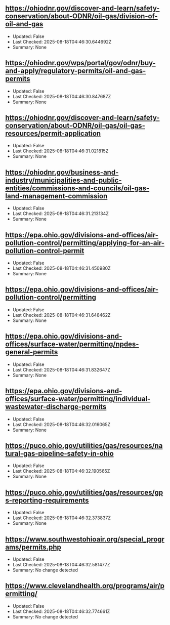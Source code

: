 ## https://ohiodnr.gov/discover-and-learn/safety-conservation/about-ODNR/oil-gas/division-of-oil-and-gas
- Updated: False
- Last Checked: 2025-08-18T04:46:30.644692Z
- Summary: None

## https://ohiodnr.gov/wps/portal/gov/odnr/buy-and-apply/regulatory-permits/oil-and-gas-permits
- Updated: False
- Last Checked: 2025-08-18T04:46:30.847687Z
- Summary: None

## https://ohiodnr.gov/discover-and-learn/safety-conservation/about-ODNR/oil-gas/oil-gas-resources/permit-application
- Updated: False
- Last Checked: 2025-08-18T04:46:31.021815Z
- Summary: None

## https://ohiodnr.gov/business-and-industry/municipalities-and-public-entities/commissions-and-councils/oil-gas-land-management-commission
- Updated: False
- Last Checked: 2025-08-18T04:46:31.213134Z
- Summary: None

## https://epa.ohio.gov/divisions-and-offices/air-pollution-control/permitting/applying-for-an-air-pollution-control-permit
- Updated: False
- Last Checked: 2025-08-18T04:46:31.450980Z
- Summary: None

## https://epa.ohio.gov/divisions-and-offices/air-pollution-control/permitting
- Updated: False
- Last Checked: 2025-08-18T04:46:31.648462Z
- Summary: None

## https://epa.ohio.gov/divisions-and-offices/surface-water/permitting/npdes-general-permits
- Updated: False
- Last Checked: 2025-08-18T04:46:31.832647Z
- Summary: None

## https://epa.ohio.gov/divisions-and-offices/surface-water/permitting/individual-wastewater-discharge-permits
- Updated: False
- Last Checked: 2025-08-18T04:46:32.016065Z
- Summary: None

## https://puco.ohio.gov/utilities/gas/resources/natural-gas-pipeline-safety-in-ohio
- Updated: False
- Last Checked: 2025-08-18T04:46:32.190565Z
- Summary: None

## https://puco.ohio.gov/utilities/gas/resources/gps-reporting-requirements
- Updated: False
- Last Checked: 2025-08-18T04:46:32.373837Z
- Summary: None

## https://www.southwestohioair.org/special_programs/permits.php
- Updated: False
- Last Checked: 2025-08-18T04:46:32.581477Z
- Summary: No change detected

## https://www.clevelandhealth.org/programs/air/permitting/
- Updated: False
- Last Checked: 2025-08-18T04:46:32.774661Z
- Summary: No change detected

